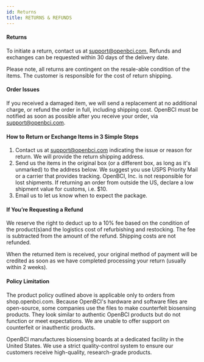 ```yaml
---
id: Returns
title: RETURNS & REFUNDS
---
```


#### Returns

To initiate a return, contact us at [support@openbci.com.](mailto:support@openbci.com.) Refunds and exchanges can be requested within 30 days of the delivery date.

Please note, all returns are contingent on the resale-able condition of the items. The customer is responsible for the cost of return shipping.

#### Order Issues

If you received a damaged item, we will send a replacement at no additional charge, or refund the order in full, including shipping cost. OpenBCI must be notified as soon as possible after you receive your order, via [support@openbci.com](mailto:support@openbci.com).

#### How to Return or Exchange Items in 3 Simple Steps

1. Contact us at [support@openbci.com](mailto:support@openbci.com) indicating the issue or reason for return. We will provide the return shipping address.
2. Send us the items in the original box (or a different box, as long as it's unmarked) to the address below. We suggest you use USPS Priority Mail or a carrier that provides tracking. OpenBCI, Inc. is not responsible for lost shipments. If returning an order from outside the US, declare a low shipment value for customs, i.e. $10.
3. Email us to let us know when to expect the package.

#### If You’re Requesting a Refund

We reserve the right to deduct up to a 10% fee based on the condition of the product(s)and the logistics cost of refurbishing and restocking. The fee is subtracted from the amount of the refund. Shipping costs are not refunded.

When the returned item is received, your original method of payment will be credited as soon as we have completed processing your return (usually within 2 weeks).

#### Policy Limitation

The product policy outlined above is applicable only to orders from shop.openbci.com. Because OpenBCI's hardware and software files are open-source, some companies use the files to make counterfeit biosensing products. They look similar to authentic OpenBCI products but do not function or meet expectations. We are unable to offer support on counterfeit or inauthentic products. 

OpenBCI manufactures biosensing boards at a dedicated facility in the United States. We use a strict quality-control system to ensure our customers receive high-quality, research-grade products. 
